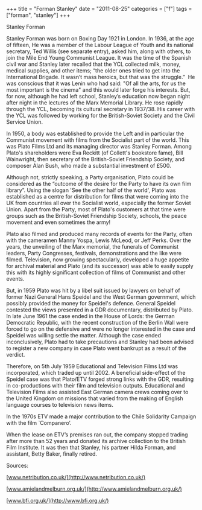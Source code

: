 +++
title = "Forman Stanley"
date = "2011-08-25"
categories = ["f"]
tags = ["forman", "stanley"]
+++

Stanley Forman

Stanley Forman was born on Boxing Day 1921 in London. In 1936, at the age of fifteen, He was a member of the Labour League of Youth and its national secretary, Ted Willis (see separate entry), asked him, along with others, to join the Mile End Young Communist League. It was the time of the Spanish civil war and Stanley later recalled that the YCL collected milk, money, medical supplies, and other items; “the older ones tried to get into the International Brigade. It wasn’t mass heroics, but that was the struggle.”  He was conscious that it was Lenin who had said: "Of all the arts, for us the most important is the cinema" and this would later forge his interests. But, for now, although he had left school, Stanley’s education now began night after night in the lectures of the Marx Memorial Library. He rose rapidly through the YCL, becoming its cultural secretary in 1937/38. His career with the YCL was followed by working for the British-Soviet Society and the Civil Service Union. 

In 1950, a body was established to provide the Left and in particular the Communist movement with films from the Socialist part of the world. This was Plato Films Ltd and its managing director was Stanley Forman. Among Plato's shareholders were Eva Reckitt (of Collett's bookstore fame), Bill Wainwright, then secretary of the British-Soviet Friendship Society, and composer Alan Bush, who made a substantial investment of £500.

Although not, strictly speaking, a Party organisation, Plato could be considered as the “outcome of the desire for the Party to have its own film library”. Using the slogan 'See the other half of the world', Plato was established as a centre for distribution for films that were coming into the UK from countries all over the Socialist world, especially the former Soviet Union. Apart from the Party, most of Plato's customers at that time were groups such as the British-Soviet Friendship Society, schools, the peace movement and even sometimes the army!

Plato also filmed and produced many records of events for the Party, often with the cameramen Manny Yospa, Lewis McLeod, or Jeff Perks. Over the years, the unveiling of the Marx memorial, the funerals of Communist leaders, Party Congresses, festivals, demonstrations and the like were filmed. Television, now growing spectacularly, developed a huge appetite for archival material and Plato (and its successor) was able to easily supply this with its highly significant collection of films of Communist and other events.

But, in 1959 Plato was hit by a libel suit issued by lawyers on behalf of former Nazi General Hans Speidel and the West German government, which possibly provided the money for Speidel's defence. General Speidel contested the views presented in a GDR documentary, distributed by Plato. In late June 1961 the case ended in the House of Lords: the German Democratic Republic, with the recent construction of the Berlin Wall were forced to go on the defensive and were no longer interested in the case and Speidel was willing settle the matter. Although the case ended inconclusively, Plato had to take precautions and Stanley had been advised to register a new company in case Plato went bankrupt as a result of the verdict.

Therefore, on 5th July 1959 Educational and Television Films Ltd was incorporated, which traded up until 2002. A beneficial side-effect of the Speidel case was that Plato/ETV forged strong links with the GDR, resulting in co-productions with their film and television outputs. Educational and Television Films also assisted East German camera crews coming over to the United Kingdom on missions that varied from the making of English language courses to television news items.

In the 1970s ETV made a major contribution to the Chile Solidarity Campaign with the film \`Companero’.

When the lease on ETV’s premises ran out, the company stopped trading after more than 52 years and donated its archive collection to the British Film Institute. It was then that Stanley, his partner Hilda Forman, and assistant, Betty Baker, finally retired.

Sources:

[www.netribution.co.uk/](http://www.netribution.co.uk/)

[www.amielandmelburn.org.uk/](http://www.amielandmelburn.org.uk/)

[www.bfi.org.uk/](http://www.bfi.org.uk/)
